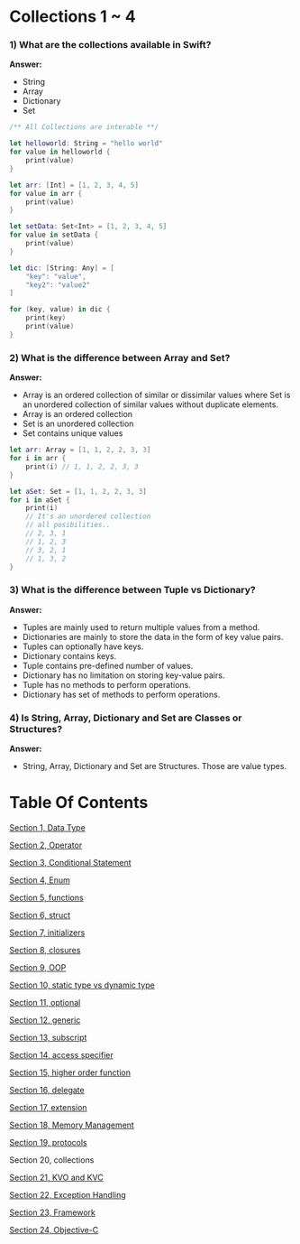 # Collections 1 ~ 4

### 1) What are the collections available in Swift?

**Answer:**

- String
- Array
- Dictionary
- Set

```swift
/** All Collections are interable **/

let helloworld: String = "hello world"
for value in helloworld {
	print(value)
}

let arr: [Int] = [1, 2, 3, 4, 5]
for value in arr {
	print(value)
}

let setData: Set<Int> = [1, 2, 3, 4, 5]
for value in setData {
	print(value)
}

let dic: [String: Any] = [
	"key": "value",
	"key2": "value2"
]

for (key, value) in dic {
	print(key)
	print(value)
}
```

### 2) What is the difference between Array and Set?

**Answer:**

- Array is an ordered collection of similar or dissimilar values where Set is an unordered collection of similar values without duplicate elements.
- Array is an ordered collection
- Set is an unordered collection
- Set contains unique values

```swift
let arr: Array = [1, 1, 2, 2, 3, 3]
for i in arr {
    print(i) // 1, 1, 2, 2, 3, 3
}

let aSet: Set = [1, 1, 2, 2, 3, 3]
for i in aSet {
    print(i)
    // It's an unordered collection
    // all posibilities..
    // 2, 3, 1
    // 1, 2, 3
    // 3, 2, 1
    // 1, 3, 2
}
```

### 3) What is the difference between Tuple vs Dictionary?

**Answer:**

- Tuples are mainly used to return multiple values from a method.
- Dictionaries are mainly to store the data in the form of key value pairs.
- Tuples can optionally have keys.
- Dictionary contains keys.
- Tuple contains pre-defined number of values.
- Dictionary has no limitation on storing key-value pairs.
- Tuple has no methods to perform operations.
- Dictionary has set of methods to perform operations.

### 4) Is String, Array, Dictionary and Set are Classes or Structures?

**Answer:**

- String, Array, Dictionary and Set are Structures. Those are value types.

# Table Of Contents

[Section 1, Data Type](./section1-datatypes/)

[Section 2, Operator](./section2-operator/)

[Section 3, Conditional Statement](./section3-conditional-statement/)

[Section 4, Enum](./section4-enum/)

[Section 5, functions](./section5-function/)

[Section 6, struct](./section6-struct/)

[Section 7, initializers](./section7-initializers/)

[Section 8, closures](./section8-closures/)

[Section 9, OOP](./section9-oop/)

[Section 10, static type vs dynamic type](./section10-static_dynamic_type_difference/)

[Section 11, optional](./section11-optional/)

[Section 12, generic](./section12-generic/)

[Section 13, subscript](./section13-subscript/)

[Section 14, access specifier](./section14-access-specifier/)

[Section 15, higher order function](./section15-higher_order_fuctions/)

[Section 16, delegate](./section16-delegate/)

[Section 17, extension](./section17-extension/)

[Section 18, Memory Management](./section18-memory_management/)

[Section 19, protocols](./section19-protocols/)

Section 20, collections

[Section 21, KVO and KVC](./section21-kvo_kvc-question/)

[Section 22, Exception Handling](./section22-exeception_handling-question/)

[Section 23, Framework](./section23-framework-question/)

[Section 24, Objective-C](./section24-objective_c-question/)